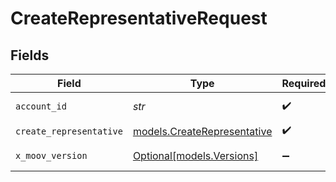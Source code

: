 # CreateRepresentativeRequest


## Fields

| Field                                                            | Type                                                             | Required                                                         | Description                                                      |
| ---------------------------------------------------------------- | ---------------------------------------------------------------- | ---------------------------------------------------------------- | ---------------------------------------------------------------- |
| `account_id`                                                     | *str*                                                            | :heavy_check_mark:                                               | ID of the account.                                               |
| `create_representative`                                          | [models.CreateRepresentative](../models/createrepresentative.md) | :heavy_check_mark:                                               | N/A                                                              |
| `x_moov_version`                                                 | [Optional[models.Versions]](../models/versions.md)               | :heavy_minus_sign:                                               | Specify an API version.                                          |